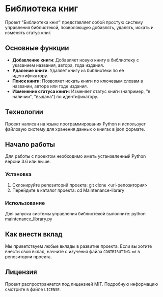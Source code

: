# Библиотека книг

Проект "Библиотека книг" представляет собой простую систему управления библиотекой, позволяющую добавлять, удалять, искать и изменять статус книг.

## Основные функции

- **Добавление книги**: Добавляет новую книгу в библиотеку с указанием названия, автора, года издания.
- **Удаление книги**: Удаляет книгу из библиотеки по её идентификатору.
- **Поиск книги**: Позволяет искать книги по ключевым словам в названии, авторе или годе издания.
- **Изменение статуса книги**: Изменяет статус книги (например, "в наличии", "выдана") по идентификатору.

## Технологии

Проект написан на языке программирования Python и использует файловую систему для хранения данных о книгах в json формате.

## Начало работы

Для работы с проектом необходимо иметь установленный Python версии 3.6 или выше.

### Установка

1. Склонируйте репозиторий проекта: 
    git clone <url-репозитория>
2. Перейдите в каталог проекта:
    cd Maintenance-library

### Использование

Для запуска системы управления библиотекой выполните:
    python maintenance_library.py


## Как внести вклад

Мы приветствуем любые вклады в развитие проекта. Если вы хотите внести свой вклад, начните с изучения файла `CONTRIBUTING.md` в репозитории проекта.

## Лицензия

Проект распространяется под лицензией MIT. Подробную информацию смотрите в файле `LICENSE`.